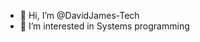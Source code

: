 - 👋 Hi, I’m @DavidJames-Tech
- 👀 I’m interested in Systems programming
<!---
DavidJames-Tech/DavidJames-Tech is a ✨ special ✨ repository because its `README.md` (this file) appears on your GitHub profile.
You can click the Preview link to take a look at your changes.
--->
